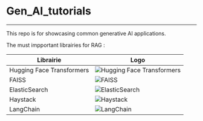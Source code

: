 # Gen_AI_tutorials
****************************************

This repo is for showcasing common generative AI applications.

The must impportant librairies for RAG :

| Librairie | Logo |
|----------------------------|----------------------------------------------------------------------|
| Hugging Face Transformers | ![Hugging Face Transformers](https://cdn-lfs.hf.co/repos/96/a2/96a2c8468c1546e660ac2609e49404b8588fcf5a748761fa72c154b2836b4c83/942cad1ccda905ac5a659dfd2d78b344fccfb84a8a3ac3721e08f488205638a0?response-content-disposition=inline%3B+filename*%3DUTF-8%27%27hf-logo.svg%3B+filename%3D%22hf-logo.svg%22%3B&response-content-type=image%2Fsvg%2Bxml&Expires=1734560903&Policy=eyJTdGF0ZW1lbnQiOlt7IkNvbmRpdGlvbiI6eyJEYXRlTGVzc1RoYW4iOnsiQVdTOkVwb2NoVGltZSI6MTczNDU2MDkwM319LCJSZXNvdXJjZSI6Imh0dHBzOi8vY2RuLWxmcy5oZi5jby9yZXBvcy85Ni9hMi85NmEyYzg0NjhjMTU0NmU2NjBhYzI2MDllNDk0MDRiODU4OGZjZjVhNzQ4NzYxZmE3MmMxNTRiMjgzNmI0YzgzLzk0MmNhZDFjY2RhOTA1YWM1YTY1OWRmZDJkNzhiMzQ0ZmNjZmI4NGE4YTNhYzM3MjFlMDhmNDg4MjA1NjM4YTA%7EcmVzcG9uc2UtY29udGVudC1kaXNwb3NpdGlvbj0qJnJlc3BvbnNlLWNvbnRlbnQtdHlwZT0qIn1dfQ__&Signature=YOPRH86rVAWU6Knv-KagrbsoKbadr51aKM2QjJZmiwGM%7Etg3rHqnSvpS0cZx1sVx8uQgTpQnzyej2kfZen3rnq6NoFnVYOcZ1frxmteiw5XJBXrWD10cNwRZYfyk3yAYVa4qWfKaF20O37VDzTGROB5bBGXPK6rdE2e4DFO3Iiz8oGP8fh-ylt0V2MbHZOSdBuo-IFOZ6KQikop5nUpsmw5Y9Ti9EHIqVgK-E-jOi2fvXfBvSaupOOxvN-E8beefM4lJii%7Eg%7El0bmrrkPdeXqVBoMQomXseHA3%7EVWXAZjdXr-T-yPVeuk2B3qZWtNx-5NAxmXn6gZ4F4Q4Mi7-jWSQ__&Key-Pair-Id=K3RPWS32NSSJCE) |
| FAISS | ![FAISS](https://faiss.ai/) |
| ElasticSearch | ![ElasticSearch](https://commons.wikimedia.org/wiki/File:Elasticsearch_logo.svg) |
| Haystack | ![Haystack](https://marketing.project-haystack.org/project-haystack-resources/logos-guidelines) |
| LangChain | ![LangChain](https://miro.medium.com/v2/resize:fit:786/format:webp/1*MVJZLfszGGNiJ-UFK4U31A.png) |


